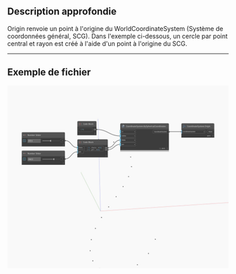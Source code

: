 ## Description approfondie
Origin renvoie un point à l'origine du WorldCoordinateSystem (Système de coordonnées général, SCG). Dans l'exemple ci-dessous, un cercle par point central et rayon est créé à l'aide d'un point à l'origine du SCG.
___
## Exemple de fichier

![Origin](./Autodesk.DesignScript.Geometry.CoordinateSystem.Origin_img.jpg)

